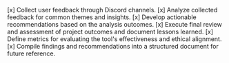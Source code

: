 [x] Collect user feedback through Discord channels.
[x] Analyze collected feedback for common themes and insights.
[x] Develop actionable recommendations based on the analysis outcomes.
[x] Execute final review and assessment of project outcomes and document lessons learned.
[x] Define metrics for evaluating the tool's effectiveness and ethical alignment.
[x] Compile findings and recommendations into a structured document for future reference.